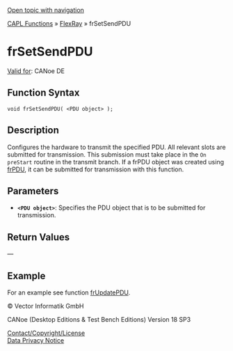 [Open topic with navigation](../../../../../CANoeDEFamily.htm#Topics/CAPLFunctions/FlexRay/Functions/CAPLfunctionFRSetSendPDU.md)

[CAPL Functions](../../CAPLfunctions.md) » [FlexRay](../CAPLfunctionsFlexrayOverview.md) » frSetSendPDU

# frSetSendPDU

[Valid for](../../../Shared/FeatureAvailability.md):  CANoe DE

## Function Syntax

```plaintext
void frSetSendPDU( <PDU object> );
```

## Description

Configures the hardware to transmit the specified PDU. All relevant slots are submitted for transmission. This submission must take place in the `On preStart` routine in the transmit branch. If a frPDU object was created using [frPDU](../Objects/CAPLfunctionFrPDU.md), it can be submitted for transmission with this function.

## Parameters

- **`<PDU object>`**: Specifies the PDU object that is to be submitted for transmission.

## Return Values

—

## Example

For an example see function [frUpdatePDU](CAPLfunctionFRUpdatePDU.md).

© Vector Informatik GmbH

CANoe (Desktop Editions & Test Bench Editions) Version 18 SP3

[Contact/Copyright/License](../../../Shared/ContactCopyrightLicense.md)  
[Data Privacy Notice](https://www.vector.com/int/en/company/get-info/privacy-policy/)
